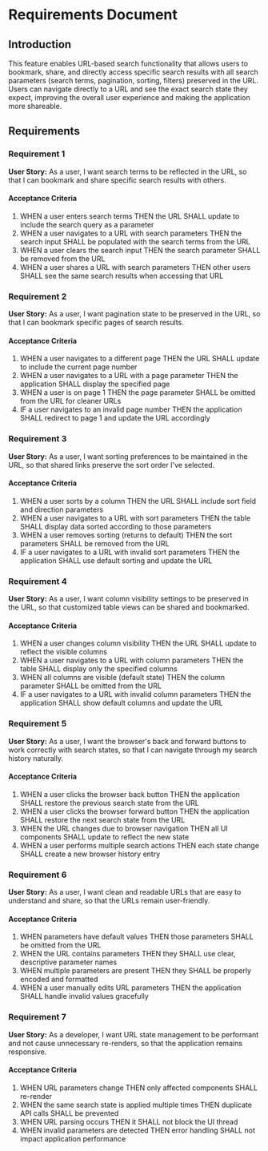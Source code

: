 # Requirements Document

## Introduction

This feature enables URL-based search functionality that allows users to bookmark, share, and directly access specific search results with all search parameters (search terms, pagination, sorting, filters) preserved in the URL. Users can navigate directly to a URL and see the exact search state they expect, improving the overall user experience and making the application more shareable.

## Requirements

### Requirement 1

**User Story:** As a user, I want search terms to be reflected in the URL, so that I can bookmark and share specific search results with others.

#### Acceptance Criteria

1. WHEN a user enters search terms THEN the URL SHALL update to include the search query as a parameter
2. WHEN a user navigates to a URL with search parameters THEN the search input SHALL be populated with the search terms from the URL
3. WHEN a user clears the search input THEN the search parameter SHALL be removed from the URL
4. WHEN a user shares a URL with search parameters THEN other users SHALL see the same search results when accessing that URL

### Requirement 2

**User Story:** As a user, I want pagination state to be preserved in the URL, so that I can bookmark specific pages of search results.

#### Acceptance Criteria

1. WHEN a user navigates to a different page THEN the URL SHALL update to include the current page number
2. WHEN a user navigates to a URL with a page parameter THEN the application SHALL display the specified page
3. WHEN a user is on page 1 THEN the page parameter SHALL be omitted from the URL for cleaner URLs
4. IF a user navigates to an invalid page number THEN the application SHALL redirect to page 1 and update the URL accordingly

### Requirement 3

**User Story:** As a user, I want sorting preferences to be maintained in the URL, so that shared links preserve the sort order I've selected.

#### Acceptance Criteria

1. WHEN a user sorts by a column THEN the URL SHALL include sort field and direction parameters
2. WHEN a user navigates to a URL with sort parameters THEN the table SHALL display data sorted according to those parameters
3. WHEN a user removes sorting (returns to default) THEN the sort parameters SHALL be removed from the URL
4. IF a user navigates to a URL with invalid sort parameters THEN the application SHALL use default sorting and update the URL

### Requirement 4

**User Story:** As a user, I want column visibility settings to be preserved in the URL, so that customized table views can be shared and bookmarked.

#### Acceptance Criteria

1. WHEN a user changes column visibility THEN the URL SHALL update to reflect the visible columns
2. WHEN a user navigates to a URL with column parameters THEN the table SHALL display only the specified columns
3. WHEN all columns are visible (default state) THEN the column parameter SHALL be omitted from the URL
4. IF a user navigates to a URL with invalid column parameters THEN the application SHALL show default columns and update the URL

### Requirement 5

**User Story:** As a user, I want the browser's back and forward buttons to work correctly with search states, so that I can navigate through my search history naturally.

#### Acceptance Criteria

1. WHEN a user clicks the browser back button THEN the application SHALL restore the previous search state from the URL
2. WHEN a user clicks the browser forward button THEN the application SHALL restore the next search state from the URL
3. WHEN the URL changes due to browser navigation THEN all UI components SHALL update to reflect the new state
4. WHEN a user performs multiple search actions THEN each state change SHALL create a new browser history entry

### Requirement 6

**User Story:** As a user, I want clean and readable URLs that are easy to understand and share, so that the URLs remain user-friendly.

#### Acceptance Criteria

1. WHEN parameters have default values THEN those parameters SHALL be omitted from the URL
2. WHEN the URL contains parameters THEN they SHALL use clear, descriptive parameter names
3. WHEN multiple parameters are present THEN they SHALL be properly encoded and formatted
4. WHEN a user manually edits URL parameters THEN the application SHALL handle invalid values gracefully

### Requirement 7

**User Story:** As a developer, I want URL state management to be performant and not cause unnecessary re-renders, so that the application remains responsive.

#### Acceptance Criteria

1. WHEN URL parameters change THEN only affected components SHALL re-render
2. WHEN the same search state is applied multiple times THEN duplicate API calls SHALL be prevented
3. WHEN URL parsing occurs THEN it SHALL not block the UI thread
4. WHEN invalid parameters are detected THEN error handling SHALL not impact application performance